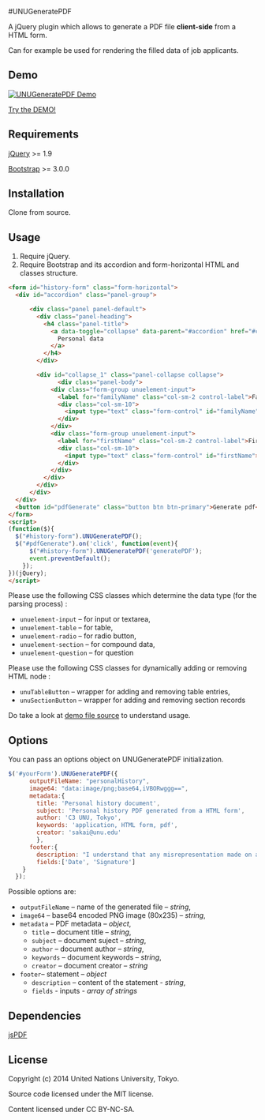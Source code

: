 #UNUGeneratePDF

A jQuery plugin which allows to generate a PDF file **client-side** from a HTML form.

Can for example be used for rendering the filled data of job applicants.

## Demo

[![UNUGeneratePDF Demo](http://unucenter.github.io/UNUGeneratePDF/demo.png)](http://unucenter.github.io/UNUGeneratePDF/)

[Try the DEMO!](http://unucenter.github.io/UNUGeneratePDF/index.html)

## Requirements

[jQuery](http://jquery.com/) >= 1.9

[Bootstrap](http://getbootstrap.com/) >= 3.0.0

## Installation

Clone from source.

## Usage
1. Require jQuery.
2. Require Bootstrap and its accordion and form-horizontal HTML and classes structure.

```html
<form id="history-form" class="form-horizontal">
  <div id="accordion" class="panel-group">

      <div class="panel panel-default">
        <div class="panel-heading">
          <h4 class="panel-title">
            <a data-toggle="collapse" data-parent="#accordion" href="#collapse_1">
              Personal data
            </a>
          </h4>
        </div>

        <div id="collapse_1" class="panel-collapse collapse">
              <div class="panel-body">
            <div class="form-group unuelement-input">
              <label for="familyName" class="col-sm-2 control-label">Family name</label>
              <div class="col-sm-10">
                <input type="text" class="form-control" id="familyName">
              </div>
            </div>
            <div class="form-group unuelement-input">
              <label for="firstName" class="col-sm-2 control-label">First name</label>
              <div class="col-sm-10">
                <input type="text" class="form-control" id="firstName">
              </div>
            </div>
          </div>
        </div>
      </div>
  </div>
  <button id="pdfGenerate" class="button btn btn-primary">Generate pdf</button>
</form>
<script>
(function($){
  $("#history-form").UNUGeneratePDF();
  $("#pdfGenerate").on('click', function(event){
      $("#history-form").UNUGeneratePDF('generatePDF');
      event.preventDefault();
    });
})(jQuery);
</script>
```
Please use the following CSS classes which determine the data type (for the parsing process) :
* `unuelement-input` – for input or textarea,
* `unuelement-table` – for table,
* `unuelement-radio` – for radio button,
* `unuelement-section` – for compound data,
* `unuelement-question` – for question

Please use the following CSS classes for dynamically adding or removing HTML node :
* `unuTableButton` – wrapper for adding and removing table entries,
* `unuSectionButton` – wrapper for adding and removing section records

Do take a look at [demo file source](http://unucenter.github.io/UNUGeneratePDF/index.html) to understand usage.

## Options

You can pass an options object on UNUGeneratePDF initialization.

```javascript
$('#yourForm').UNUGeneratePDF({
      outputFileName: "personalHistory",
      image64: "data:image/png;base64,iVBORwggg==",
      metadata:{
        title: 'Personal history document',
        subject: 'Personal history PDF generated from a HTML form',
        author: 'C3 UNU, Tokyo',
        keywords: 'application, HTML form, pdf',
        creator: 'sakai@unu.edu'
        },
      footer:{
        description: "I understand that any misrepresentation made on a the prensent form renders a staff member liable to instant termination and dismissal.",
        fields:['Date', 'Signature']
    }
  });
```
Possible options are:

* `outputFileName` – name of the generated file – *string*,
* `image64` – base64 encoded PNG image (80x235) – *string*,
* `metadata` – PDF metadata – *object*,
  * `title` – document title – *string*,
  * `subject` – document suject – *string*,
  * `author` – document author – *string*,
  * `keywords` – document keywords – *string*,
  * `creator` – document creator – *string*
* `footer`– statement – *object*
  * `description` – content of the statement - *string*,
  * `fields` - inputs - *array of strings*

## Dependencies
[jsPDF](https://github.com/MrRio/jsPDF)

## License
Copyright (c) 2014 United Nations University, Tokyo.

Source code licensed under the MIT license.

Content licensed under CC BY-NC-SA.  